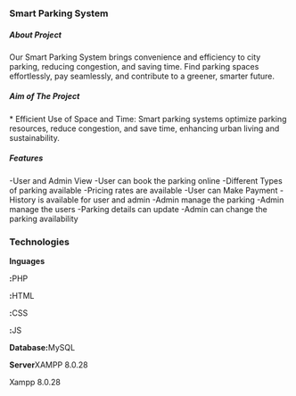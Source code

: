 <h3>Smart Parking System</h3>
<h5>About Project</h5>
<p>Our Smart Parking System brings convenience and efficiency to city parking, reducing congestion, and saving time. Find parking spaces effortlessly, pay seamlessly, and contribute to a greener, smarter future.</p>
<h5>Aim of The Project</h5>
<p>* Efficient Use of Space and Time: Smart parking systems optimize parking resources, reduce congestion, and save time, enhancing urban living and sustainability.</p>
<h5><b>Features</b></h5>
	-User and Admin View
	-User can book the parking online
	-Different Types of parking available
	-Pricing rates are available
	-User can Make Payment
	-History is available for user and admin
	-Admin manage the parking
	-Admin manage the users
	-Parking details can update 
	-Admin can change the parking availability 

<h3>Technologies</h3>
<b>lnguages</b>
<p><b>:</b>PHP</p>
<p><b>:</b>HTML</p>
<p><b>:</b>CSS</p>
<p><b>:</b>JS</p>
<p><b>Database:</b>MySQL</p>
<p><b>Server</b>XAMPP 8.0.28</p>
<p>Xampp 8.0.28</p>
